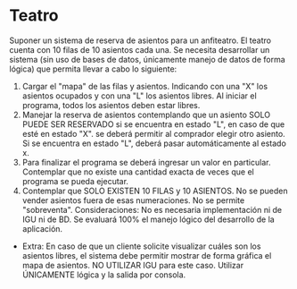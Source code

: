 # Teatro

Suponer un sistema de reserva de asientos para un anfiteatro. El teatro cuenta con 10 filas de 10 asientos cada una. Se necesita desarrollar un sistema (sin uso de bases de datos, únicamente manejo de datos de forma lógica) que permita llevar a cabo lo siguiente: 
1. Cargar el "mapa" de las filas y asientos. Indicando con una "X" los asientos ocupados y con una "L" los asientos libres. Al iniciar el programa, todos los asientos deben estar libres.
2. Manejar la reserva de asientos contemplando que un asiento SOLO PUEDE SER RESERVADO si se encuentra en estado "L", en caso de que esté en estado "X". se deberá permitir al comprador elegir otro asiento. Si se encuentra en estado "L", deberá pasar automáticamente al estado x.
3. Para finalizar el programa se deberá ingresar un valor en particular. Contemplar que no existe una cantidad exacta de veces que el programa se pueda ejecutar.
4. Contemplar que SOLO EXISTEN 10 FILAS y 10 ASIENTOS. No se pueden vender asientos fuera de esas numeraciones. No se permite "sobreventa". Consideraciones: No es necesaria implementación ni de IGU ni de BD. Se evaluará 100% el manejo lógico del desarrollo de la aplicación.<br>


* Extra: En caso de que un cliente solicite visualizar cuáles son los asientos libres, el sistema debe permitir mostrar de forma gráfica el mapa de asientos. NO UTILIZAR IGU para este caso. Utilizar ÚNICAMENTE lógica y la salida por consola.
